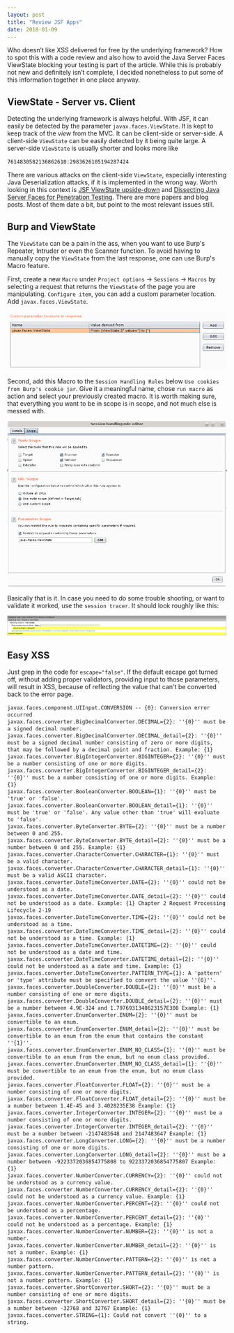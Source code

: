 ```yaml
---
layout: post
title: "Review JSF Apps"
date: 2018-01-09
---
```


Who doesn’t like XSS delivered for free by the underlying framework? How to spot this with a code review and also how to avoid the Java Server Faces ViewState blocking your testing is part of the article. While this is probably not new and definitely isn’t complete, I decided nonetheless to put some of this information together in one place anyway.

## ViewState - Server vs. Client

Detecting the underlying framework is always helpful. With JSF, it can easily be detected by the parameter `javax.faces.ViewState`. It is kept to keep track of the _view_ from the MVC. It can be client-side or server-side. A client-side `ViewState` can be easily detected by it being quite large. A server-side `ViewState` is usually shorter and looks more like 

    7614830582136862610:2983626105194287424

There are various attacks on the client-side `ViewState`, especially interesting Java Deserialization attacks, if it is implemented in the wrong way. Worth looking in this context is [JSF ViewState upside-down](https://www.synacktiv.com/ressources/JSF_ViewState_InYourFace.pdf) and [Dissecting Java Server Faces for Penetration Testing](http://www.secniche.org/jsf/dissecting_jsf_pt_aks_kr.pdf). There are more papers and blog posts. Most of them date a bit, but point to the most relevant issues still.

## Burp and ViewState

The `ViewState` can be a pain in the ass, when you want to use Burp's Repeater, Intruder or even the Scanner function. To avoid having to manually copy the `ViewState` from the last response, one can use Burp's Macro feature.

First, create a new `Macro` under `Project options` -> `Sessions` -> `Macros` by selecting a request that returns the `ViewState` of the page you are manipulating. `Configure item`, you can add a custom parameter location. Add `javax.faces.ViewState`.

![Extract ViewState](./assets/macro_extract_viewstate.png)

Second, add this Macro to the `Session Handling Rules` below `Use cookies from Burp's cookie jar`. Give it a meaningful name, chose `run macro` as action and select your previously created macro. It is worth making sure, that everything you want to be in scope is in scope, and not much else is messed with. 

![Configuring Scope](./assets/session_handling_scope.png)

Basically that is it. In case you need to do some trouble shooting, or want to validate it worked, use the `session tracer`. It should look roughly like this:

![Seeing that it got applied](./assets/session_handling_after_application.png)

## Easy XSS

Just grep in the code for `escape="false"`. If the default escape got turned off, without adding proper validators, providing input to those parameters, will result in XSS, because of reflecting the value that can't be converted back to the error page.

```
javax.faces.component.UIInput.CONVERSION -- {0}: Conversion error occurred
javax.faces.converter.BigDecimalConverter.DECIMAL={2}: ''{0}'' must be a signed decimal number.
javax.faces.converter.BigDecimalConverter.DECIMAL_detail={2}: ''{0}'' must be a signed decimal number consisting of zero or more digits, that may be followed by a decimal point and fraction. Example: {1}
javax.faces.converter.BigIntegerConverter.BIGINTEGER={2}: ''{0}'' must be a number consisting of one or more digits.
javax.faces.converter.BigIntegerConverter.BIGINTEGER_detail={2}: ''{0}'' must be a number consisting of one or more digits. Example: {1}
javax.faces.converter.BooleanConverter.BOOLEAN={1}: ''{0}'' must be 'true' or 'false'.
javax.faces.converter.BooleanConverter.BOOLEAN_detail={1}: ''{0}'' must be 'true' or 'false'. Any value other than 'true' will evaluate to 'false'.
javax.faces.converter.ByteConverter.BYTE={2}: ''{0}'' must be a number between 0 and 255.
javax.faces.converter.ByteConverter.BYTE_detail={2}: ''{0}'' must be a number between 0 and 255. Example: {1}
javax.faces.converter.CharacterConverter.CHARACTER={1}: ''{0}'' must be a valid character.
javax.faces.converter.CharacterConverter.CHARACTER_detail={1}: ''{0}'' must be a valid ASCII character.
javax.faces.converter.DateTimeConverter.DATE={2}: ''{0}'' could not be understood as a date.
javax.faces.converter.DateTimeConverter.DATE_detail={2}: ''{0}'' could not be understood as a date. Example: {1} Chapter 2 Request Processing Lifecycle 2-19
javax.faces.converter.DateTimeConverter.TIME={2}: ''{0}'' could not be understood as a time.
javax.faces.converter.DateTimeConverter.TIME_detail={2}: ''{0}'' could not be understood as a time. Example: {1}
javax.faces.converter.DateTimeConverter.DATETIME={2}: ''{0}'' could not be understood as a date and time.
javax.faces.converter.DateTimeConverter.DATETIME_detail={2}: ''{0}'' could not be understood as a date and time. Example: {1}
javax.faces.converter.DateTimeConverter.PATTERN_TYPE={1}: A 'pattern' or 'type' attribute must be specified to convert the value ''{0}''.
javax.faces.converter.DoubleConverter.DOUBLE={2}: ''{0}'' must be a number consisting of one or more digits.
javax.faces.converter.DoubleConverter.DOUBLE_detail={2}: ''{0}'' must be a number between 4.9E-324 and 1.7976931348623157E308 Example: {1}
javax.faces.converter.EnumConverter.ENUM={2}: ''{0}'' must be convertible to an enum.
javax.faces.converter.EnumConverter.ENUM_detail={2}: ''{0}'' must be convertible to an enum from the enum that contains the constant ''{1}''.
javax.faces.converter.EnumConverter.ENUM_NO_CLASS={1}: ''{0}'' must be convertible to an enum from the enum, but no enum class provided.
javax.faces.converter.EnumConverter.ENUM_NO_CLASS_detail={1}: ''{0}'' must be convertible to an enum from the enum, but no enum class provided.
javax.faces.converter.FloatConverter.FLOAT={2}: ''{0}'' must be a number consisting of one or more digits.
javax.faces.converter.FloatConverter.FLOAT_detail={2}: ''{0}'' must be a number between 1.4E-45 and 3.4028235E38 Example: {1}
javax.faces.converter.IntegerConverter.INTEGER={2}: ''{0}'' must be a number consisting of one or more digits.
javax.faces.converter.IntegerConverter.INTEGER_detail={2}: ''{0}'' must be a number between -2147483648 and 2147483647 Example: {1}
javax.faces.converter.LongConverter.LONG={2}: ''{0}'' must be a number consisting of one or more digits.
javax.faces.converter.LongConverter.LONG_detail={2}: ''{0}'' must be a number between -9223372036854775808 to 9223372036854775807 Example: {1}
javax.faces.converter.NumberConverter.CURRENCY={2}: ''{0}'' could not be understood as a currency value.
javax.faces.converter.NumberConverter.CURRENCY_detail={2}: ''{0}'' could not be understood as a currency value. Example: {1}
javax.faces.converter.NumberConverter.PERCENT={2}: ''{0}'' could not be understood as a percentage.
javax.faces.converter.NumberConverter.PERCENT_detail={2}: ''{0}'' could not be understood as a percentage. Example: {1}
javax.faces.converter.NumberConverter.NUMBER={2}: ''{0}'' is not a number.
javax.faces.converter.NumberConverter.NUMBER_detail={2}: ''{0}'' is not a number. Example: {1}
javax.faces.converter.NumberConverter.PATTERN={2}: ''{0}'' is not a number pattern.
javax.faces.converter.NumberConverter.PATTERN_detail={2}: ''{0}'' is not a number pattern. Example: {1}
javax.faces.converter.ShortConverter.SHORT={2}: ''{0}'' must be a number consisting of one or more digits.
javax.faces.converter.ShortConverter.SHORT_detail={2}: ''{0}'' must be a number between -32768 and 32767 Example: {1}
javax.faces.converter.STRING={1}: Could not convert ''{0}'' to a string.
```
